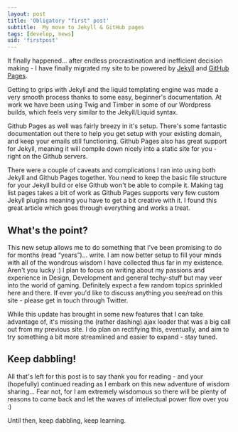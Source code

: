 ```yaml
---
layout: post
title: 'Obligatory "first" post'
subtitle:  My move to Jekyll & GitHub pages
tags: [develop, news]
uid: 'firstpost'
---
```


It finally happened... after endless procrastination and inefficient decision making - I have finally migrated my site to be powered by [Jekyll](http://jekyllrb.com/ "Jekyll") and [GitHub Pages](http://github.com/pages "Github Pages").

Getting to grips with Jekyll and the liquid templating engine was made a very smooth process thanks to some easy, beginner's documentation. At work we have been using Twig and Timber in some of our Wordpress builds, which feels very similar to the Jekyll/Liquid syntax.

Github Pages as well was fairly breezy in it's setup. There's some fantastic documentation out there to help you get setup with your existing domain, and keep your emails still functioning. Github Pages also has great support for Jekyll, meaning it will compile down nicely into a static site for you - right on the Github servers.

There were a couple of caveats and complications I ran into using both Jekyll and Github Pages together. You need to keep the basic file structure for your Jekyll build or else Github won't be able to compile it. Making tag list pages takes a bit of work as Github Pages supports very few custom Jekyll plugins meaning you have to get a bit creative with it. I found this great article which goes through everything and works a treat.

## What's the point?

This new setup allows me to do something that I've been promising to do for months (read “years”)... write. I am now better setup to fill your minds with all of the wondrous wisdom I have collected thus far in my existence. Aren't you lucky :) I plan to focus on writing about my passions and experience in Design, Development and general techy-stuff but may veer into the world of gaming. Definitely expect a few random topics sprinkled here and there. If ever you'd like to discuss anything you see/read on this site - please get in touch through Twitter.

While this update has brought in some new features that I can take advantage of, it's missing the (rather dashing) ajax loader that was a big call out from my previous site. I do plan on rectifying this, eventually, and aim to try something a bit more streamlined and easier to expand - stay tuned.

## Keep dabbling!

All that's left for this post is to say thank you for reading - and your (hopefully) continued reading as I embark on this new adventure of wisdom sharing... Fear not, for I am extremely wisdomous so there will be plenty of reasons to come back and let the waves of intellectual power flow over you :)

Until then, keep dabbling, keep learning.
